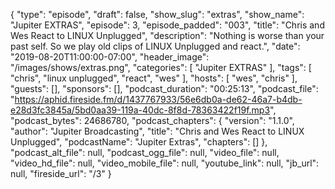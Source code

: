 {
  "type": "episode",
  "draft": false,
  "show_slug": "extras",
  "show_name": "Jupiter EXTRAS",
  "episode": 3,
  "episode_padded": "003",
  "title": "Chris and Wes React to LINUX Unplugged",
  "description": "Nothing is worse than your past self. So we play old clips of LINUX Unplugged and react.",
  "date": "2019-08-20T11:00:00-07:00",
  "header_image": "/images/shows/extras.png",
  "categories": [
    "Jupiter EXTRAS"
  ],
  "tags": [
    "chris",
    "linux unplugged",
    "react",
    "wes"
  ],
  "hosts": [
    "wes",
    "chris"
  ],
  "guests": [],
  "sponsors": [],
  "podcast_duration": "00:25:13",
  "podcast_file": "https://aphid.fireside.fm/d/1437767933/56e6db0a-de62-46a7-b4db-e28d3fc3845a/5bd0aa39-119a-40dc-8f8d-78363422f19f.mp3",
  "podcast_bytes": 24686780,
  "podcast_chapters": {
    "version": "1.1.0",
    "author": "Jupiter Broadcasting",
    "title": "Chris and Wes React to LINUX Unplugged",
    "podcastName": "Jupiter Extras",
    "chapters": []
  },
  "podcast_alt_file": null,
  "podcast_ogg_file": null,
  "video_file": null,
  "video_hd_file": null,
  "video_mobile_file": null,
  "youtube_link": null,
  "jb_url": null,
  "fireside_url": "/3"
}

